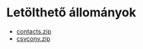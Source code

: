 Letölthető állományok
=====================

* [contacts.zip](downloads/contacts.zip)
* [csvconv.zip](downloads/csvconv.zip)

